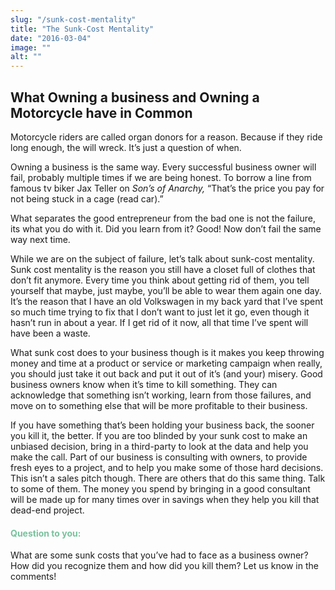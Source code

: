 ```yaml
---
slug: "/sunk-cost-mentality"
title: "The Sunk-Cost Mentality"
date: "2016-03-04"
image: ""
alt: ""
---
```


## What Owning a business and Owning a Motorcycle have in Common

Motorcycle riders are called organ donors for a reason. Because if they ride long enough, the will wreck. It’s just a question of when.

Owning a business is the same way. Every successful business owner will fail, probably multiple times if we are being honest. To borrow a line from famous tv biker Jax Teller on _Son’s of Anarchy,_ “That’s the price you pay for not being stuck in a cage (read car).”<span id="more-4354"></span>

What separates the good entrepreneur from the bad one is not the failure, its what you do with it. Did you learn from it? Good! Now don’t fail the same way next time.

While we are on the subject of failure, let’s talk about sunk-cost mentality. Sunk cost mentality is the reason you still have a closet full of clothes that don’t fit anymore. Every time you think about getting rid of them, you tell yourself that maybe, just maybe, you’ll be able to wear them again one day. It’s the reason that I have an old Volkswagen in my back yard that I’ve spent so much time trying to fix that I don’t want to just let it go, even though it hasn’t run in about a year. If I get rid of it now, all that time I’ve spent will have been a waste.

What sunk cost does to your business though is it makes you keep throwing money and time at a product or service or marketing campaign when really, you should just take it out back and put it out of it’s (and your) misery. Good business owners know when it’s time to kill something. They can acknowledge that something isn’t working, learn from those failures, and move on to something else that will be more profitable to their business.

If you have something that’s been holding your business back, the sooner you kill it, the better. If you are too blinded by your sunk cost to make an unbiased decision, bring in a third-party to look at the data and help you make the call. Part of our business is consulting with owners, to provide fresh eyes to a project, and to help you make some of those hard decisions. This isn’t a sales pitch though. There are others that do this same thing. Talk to some of them. The money you spend by bringing in a good consultant will be made up for many times over in savings when they help you kill that dead-end project.

#### <span style="color: #78c29d;">Question to you:</span>

What are some sunk costs that you’ve had to face as a business owner? How did you recognize them and how did you kill them? Let us know in the comments!